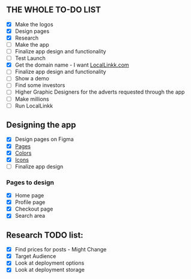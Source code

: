 ## THE WHOLE TO-DO LIST 
- [x] Make the logos
- [x] Design pages
- [x] Research
- [ ] Make the app
- [ ] Finalize app design and functionality
- [ ] Test Launch
- [x] Get the domain name - I want [LocalLinkk.com](https://www.namecheap.com/domains/registration/results/?domain=locallinkk)
- [ ] Finalize app design and functionality
- [ ] Show a demo
- [ ] Find some investors
- [ ] Higher Graphic Designers for the adverts requested through the app
- [ ] Make millions
- [ ] Run LocalLinkk

## Designing the app 
- [x] Design pages on Figma
- [x] [Pages](Logos-And-Pages/locallinkkPages.pdf)
- [x] [Colors](https://colorhunt.co/palette/222222045757044343e4e4e4)
- [x] [Icons](https://icons.expo.fyi/Index)
- [ ] Finalize app design 

### Pages to design  
- [x] Home page
- [x] Profile page
- [x] Checkout page
- [x] Search area

## Research TODO list:
- [x] Find prices for posts - Might Change
- [x] Target Audience
- [x] Look at deployment options
- [x] Look at deployment storage
